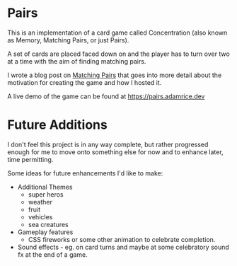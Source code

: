 # Pairs

This is an implementation of a card game called Concentration (also known as Memory, Matching Pairs, or just Pairs).

A set of cards are placed faced down on and the player has to turn over two at a time with the aim of finding matching pairs.

I wrote a blog post on [Matching Pairs](https://adamrice.dev/posts/matching-pairs/) that goes into more detail about the motivation for creating the game and how I hosted it.

A live demo of the game can be found at https://pairs.adamrice.dev

# Future Additions
I don't feel this project is in any way complete, but rather progressed enough for me to move onto something else for now and to enhance later, time permitting.

Some ideas for future enhancements I'd like to make:

- Additional Themes
  - super heros
  - weather
  - fruit
  - vehicles
  - sea creatures
- Gameplay features
  - CSS fireworks or some other animation to celebrate completion.
 - Sound effects - eg. on card turns and maybe at some celebratory sound fx at the end of a game.